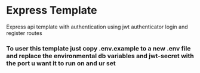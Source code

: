 # Express Template

Express api  template with authentication using jwt authenticator login and register routes 

### To user this template just copy .env.example to a new .env file and replace the environmental db variables and jwt-secret with the port u want it to run on and ur set 